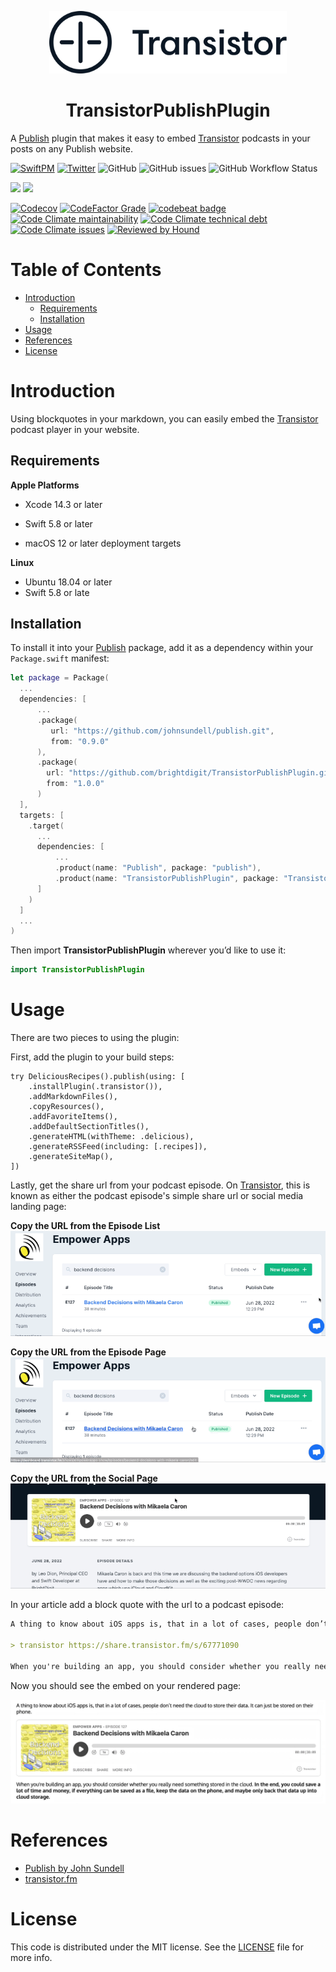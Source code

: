 <p align="center">
  <picture>
    <source media="(prefers-color-scheme: dark)" srcset="Sources/TransistorPublishPlugin/Documentation.docc/Resources/logos/transistor~dark.svg">
    <source media="(prefers-color-scheme: light)" srcset="Sources/TransistorPublishPlugin/Documentation.docc/Resources/logos/transistor.svg">
    <img alt="Transistor" src="Sources/TransistorPublishPlugin/Documentation.docc/Resources/logos/transistor.svg"  height="100">
  </picture>
</p>
<h1 align="center"> TransistorPublishPlugin </h1>

A [Publish](https://github.com/JohnSundell/Publish) plugin that makes it easy to embed [Transistor](https://transistor.fm/?via=publish-plugin) podcasts in your posts on any Publish website.

[![SwiftPM](https://img.shields.io/badge/SPM-Linux%20%7C%20macOS-success?logo=swift)](https://swift.org)
[![Twitter](https://img.shields.io/badge/twitter-@brightdigit-blue.svg?style=flat)](http://twitter.com/brightdigit)
![GitHub](https://img.shields.io/github/license/brightdigit/TransistorPublishPlugin)
![GitHub issues](https://img.shields.io/github/issues/brightdigit/TransistorPublishPlugin)
![GitHub Workflow Status](https://img.shields.io/github/actions/workflow/status/brightdigit/TransistorPublishPlugin/TransistorPublishPlugin.yml?label=actions&logo=github&?branch=main)

[![](https://img.shields.io/endpoint?url=https%3A%2F%2Fswiftpackageindex.com%2Fapi%2Fpackages%2Fbrightdigit%2FTransistorPublishPlugin%2Fbadge%3Ftype%3Dswift-versions)](https://swiftpackageindex.com/brightdigit/TransistorPublishPlugin)
[![](https://img.shields.io/endpoint?url=https%3A%2F%2Fswiftpackageindex.com%2Fapi%2Fpackages%2Fbrightdigit%2FTransistorPublishPlugin%2Fbadge%3Ftype%3Dplatforms)](https://swiftpackageindex.com/brightdigit/TransistorPublishPlugin)


[![Codecov](https://img.shields.io/codecov/c/github/brightdigit/TransistorPublishPlugin)](https://codecov.io/gh/brightdigit/TransistorPublishPlugin)
[![CodeFactor Grade](https://img.shields.io/codefactor/grade/github/brightdigit/TransistorPublishPlugin)](https://www.codefactor.io/repository/github/brightdigit/TransistorPublishPlugin)
[![codebeat badge](https://codebeat.co/badges/dc9f822b-7989-4612-9769-94b80002eef7)](https://codebeat.co/projects/github-com-brightdigit-transistorpublishplugin-main)
[![Code Climate maintainability](https://img.shields.io/codeclimate/maintainability/brightdigit/TransistorPublishPlugin)](https://codeclimate.com/github/brightdigit/TransistorPublishPlugin)
[![Code Climate technical debt](https://img.shields.io/codeclimate/tech-debt/brightdigit/TransistorPublishPlugin?label=debt)](https://codeclimate.com/github/brightdigit/TransistorPublishPlugin)
[![Code Climate issues](https://img.shields.io/codeclimate/issues/brightdigit/TransistorPublishPlugin)](https://codeclimate.com/github/brightdigit/TransistorPublishPlugin)
[![Reviewed by Hound](https://img.shields.io/badge/Reviewed_by-Hound-8E64B0.svg)](https://houndci.com)

# Table of Contents

* [Introduction](#introduction)
   * [Requirements](#requirements)
   * [Installation](#installation)
* [Usage](#usage)
* [References](#references)
* [License](#license)

# Introduction

Using blockquotes in your markdown, you can easily embed the [Transistor](https://transistor.fm/?via=publish-plugin) podcast player in your website.

## Requirements 

**Apple Platforms**

- Xcode 14.3 or later
- Swift 5.8 or later

- macOS 12 or later deployment targets

**Linux**

- Ubuntu 18.04 or later
- Swift 5.8 or late

## Installation

To install it into your [Publish](https://github.com/johnsundell/publish) package, add it as a dependency within your `Package.swift` manifest:

```swift
let package = Package(
  ...
  dependencies: [
	  ...
	  .package(
		 url: "https://github.com/johnsundell/publish.git", 
		 from: "0.9.0"
	  ),
	  .package(
		url: "https://github.com/brightdigit/TransistorPublishPlugin.git",
		from: "1.0.0"
	  )
  ],
  targets: [
	.target(
	  ...
	  dependencies: [
		  ...
		  .product(name: "Publish", package: "publish"),
		  .product(name: "TransistorPublishPlugin", package: "TransistorPublishPlugin"),
	  ]
	)
  ]
  ...
)
```

Then import **TransistorPublishPlugin** wherever you’d like to use it:

```swift
import TransistorPublishPlugin
```

# Usage

There are two pieces to using the plugin:

First, add the plugin to your build steps:

```
try DeliciousRecipes().publish(using: [
    .installPlugin(.transistor()),
    .addMarkdownFiles(),
    .copyResources(),
    .addFavoriteItems(),
    .addDefaultSectionTitles(),
    .generateHTML(withTheme: .delicious),
    .generateRSSFeed(including: [.recipes]),
    .generateSiteMap(),
])
```

Lastly, get the share url from your podcast episode. On [Transistor](https://transistor.fm/?via=publish-plugin), this is known as either the podcast episode's simple share url or social media landing page:

**Copy the URL from the Episode List**
![Copy the URL from the Episode List](Sources/TransistorPublishPlugin/Documentation.docc/Resources/videos/CopyFromEpisodeList.gif)

**Copy the URL from the Episode Page**
![Copy the URL from the Episode Page](Sources/TransistorPublishPlugin/Documentation.docc/Resources/videos/CopyFromEpisodePage.gif)

**Copy the URL from the Social Page**
![Copy the URL from the Social Page](Sources/TransistorPublishPlugin/Documentation.docc/Resources/videos/CopyFromEpisodeShare.gif)

In your article add a block quote with the url to a podcast episode:

```markdown
A thing to know about iOS apps is, that in a lot of cases, people don’t need the cloud to store their data. It can just be stored on their phone.

> transistor https://share.transistor.fm/s/67771090

When you're building an app, you should consider whether you really need something stored in the cloud. **In the end, you could save a lot of time and money, if everything can be saved as a file, keep the data on the phone, and maybe only back that data up into cloud storage.**
```

Now you should see the embed on your rendered page:

![Screenshot of Transistor Embed](Sources/TransistorPublishPlugin/Documentation.docc/Resources/web-screenshot.jpg)
 
# References

* [Publish by John Sundell](https://github.com/JohnSundell/Publish)
* [transistor.fm](https://transistor.fm/?via=publish-plugin) 

# License 

This code is distributed under the MIT license. See the [LICENSE](https://github.com/brightdigit/TransistorPublishPlugin/LICENSE) file for more info.
